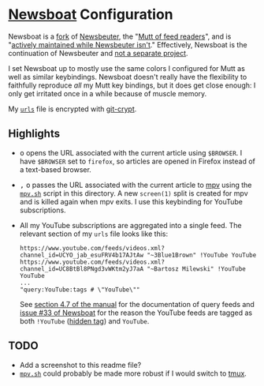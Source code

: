 # [Newsboat](https://newsboat.org) Configuration

Newsboat is a [fork][1] of [Newsbeuter][], the "[Mutt of feed readers][2]", and is
"[actively maintained while Newsbeuter isn't][Newsboat]."  Effectively, Newsboat is the
continuation of Newsbeuter and [not a separate project][3].

I set Newsboat up to mostly use the same colors I configured for Mutt as well as similar
keybindings.  Newsboat doesn't really have the flexibility to faithfully reproduce *all*
my Mutt key bindings, but it does get close enough: I only get irritated once in a while
because of muscle memory.

My [`urls`](urls) file is encrypted with [git-crypt][].

## Highlights

*   <kbd>o</kbd> opens the URL associated with the current article using `$BROWSER`.  I
    have `$BROWSER` set to `firefox`, so articles are opened in Firefox instead of a
    text-based browser.
*   <kbd>,</kbd> <kbd>o</kbd> passes the URL associated with the current article to
    [mpv][] using the [`mpv.sh`](mpv.sh) script in this directory.  A new `screen(1)`
    split is created for mpv and is killed again when mpv exits.  I use this keybinding
    for YouTube subscriptions.
*   All my YouTube subscriptions are aggregated into a single feed.  The relevant section
    of my `urls` file looks like this:

        https://www.youtube.com/feeds/videos.xml?channel_id=UCYO_jab_esuFRV4b17AJtAw "~3Blue1Brown" !YouTube YouTube
        https://www.youtube.com/feeds/videos.xml?channel_id=UC8BtBl8PNgd3vWKtm2yJ7aA "~Bartosz Milewski" !YouTube YouTube
        ...
        "query:YouTube:tags # \"YouTube\""

    See [section 4.7 of the manual][4] for the documentation of query feeds and [issue #33
    of Newsboat][5] for the reason the YouTube feeds are tagged as both `!YouTube`
    ([hidden tag][6]) and `YouTube`.

## TODO

*   Add a screenshot to this readme file?
*   [`mpv.sh`](mpv.sh) could probably be made more robust if I would switch to [tmux][].

[1]: https://groups.google.com/forum/#!topic/newsbeuter/RPtlWX8CPGU
[Newsbeuter]: https://github.com/akrennmair/newsbeuter
[2]: https://zedshaw.com/archive/i-want-the-mutt-of-feed-readers/
     "I Want The Mutt Of Feed Readers – Zed A. Shaw"
[git-crypt]: https://github.com/AGWA/git-crypt
[mpv]: https://github.com/mpv-player/mpv
[3]: https://github.com/newsboat/newsboat/blob/master/CHANGELOG.md#210---2017-09-20
     "newsboat/CHANGELOG.md"
[4]: file:///usr/share/doc/newsboat/newsboat.html#_query_feeds
[5]: https://github.com/newsboat/newsboat/issues/33
[6]: file:///usr/share/doc/newsboat/newsboat.html#_tagging
[Newsboat]: https://github.com/newsboat/newsboat
[tmux]: https://github.com/tmux/tmux

<!-- vim: set spell: -->
